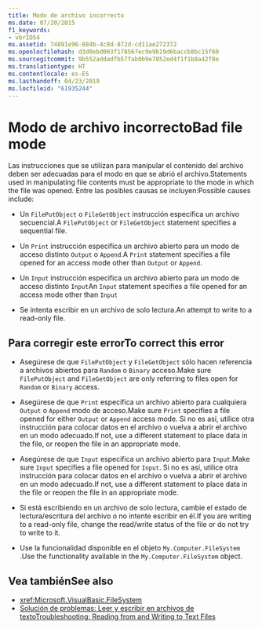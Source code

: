 ```yaml
---
title: Modo de archivo incorrecto
ms.date: 07/20/2015
f1_keywords:
- vbrID54
ms.assetid: 74891e96-884b-4c8d-872d-cd11ae272372
ms.openlocfilehash: d3d0ebd003f178567ec9e9b19d6baccb8bc15f60
ms.sourcegitcommit: 9b552addadfb57fab0b9e7852ed4f1f1b8a42f8e
ms.translationtype: HT
ms.contentlocale: es-ES
ms.lasthandoff: 04/23/2019
ms.locfileid: "61935244"
---
```

# <a name="bad-file-mode"></a><span data-ttu-id="08da9-102">Modo de archivo incorrecto</span><span class="sxs-lookup"><span data-stu-id="08da9-102">Bad file mode</span></span>
<span data-ttu-id="08da9-103">Las instrucciones que se utilizan para manipular el contenido del archivo deben ser adecuadas para el modo en que se abrió el archivo.</span><span class="sxs-lookup"><span data-stu-id="08da9-103">Statements used in manipulating file contents must be appropriate to the mode in which the file was opened.</span></span> <span data-ttu-id="08da9-104">Entre las posibles causas se incluyen:</span><span class="sxs-lookup"><span data-stu-id="08da9-104">Possible causes include:</span></span>  
  
- <span data-ttu-id="08da9-105">Un `FilePutObject` o `FileGetObject` instrucción especifica un archivo secuencial.</span><span class="sxs-lookup"><span data-stu-id="08da9-105">A `FilePutObject` or `FileGetObject` statement specifies a sequential file.</span></span>  
  
- <span data-ttu-id="08da9-106">Un `Print` instrucción especifica un archivo abierto para un modo de acceso distinto `Output` o `Append`.</span><span class="sxs-lookup"><span data-stu-id="08da9-106">A `Print` statement specifies a file opened for an access mode other than `Output` or `Append`.</span></span>  
  
- <span data-ttu-id="08da9-107">Un `Input` instrucción especifica un archivo abierto para un modo de acceso distinto `Input`</span><span class="sxs-lookup"><span data-stu-id="08da9-107">An `Input` statement specifies a file opened for an access mode other than `Input`</span></span>  
  
- <span data-ttu-id="08da9-108">Se intenta escribir en un archivo de solo lectura.</span><span class="sxs-lookup"><span data-stu-id="08da9-108">An attempt to write to a read-only file.</span></span>  
  
## <a name="to-correct-this-error"></a><span data-ttu-id="08da9-109">Para corregir este error</span><span class="sxs-lookup"><span data-stu-id="08da9-109">To correct this error</span></span>  
  
- <span data-ttu-id="08da9-110">Asegúrese de que `FilePutObject` y `FileGetObject` sólo hacen referencia a archivos abiertos para `Random` o `Binary` acceso.</span><span class="sxs-lookup"><span data-stu-id="08da9-110">Make sure `FilePutObject` and `FileGetObject` are only referring to files open for `Random` or `Binary` access.</span></span>  
  
- <span data-ttu-id="08da9-111">Asegúrese de que `Print` especifica un archivo abierto para cualquiera `Output` o `Append` modo de acceso.</span><span class="sxs-lookup"><span data-stu-id="08da9-111">Make sure `Print` specifies a file opened for either `Output` or `Append` access mode.</span></span> <span data-ttu-id="08da9-112">Si no es así, utilice otra instrucción para colocar datos en el archivo o vuelva a abrir el archivo en un modo adecuado.</span><span class="sxs-lookup"><span data-stu-id="08da9-112">If not, use a different statement to place data in the file, or reopen the file in an appropriate mode.</span></span>  
  
- <span data-ttu-id="08da9-113">Asegúrese de que `Input` especifica un archivo abierto para `Input`.</span><span class="sxs-lookup"><span data-stu-id="08da9-113">Make sure `Input` specifies a file opened for `Input`.</span></span> <span data-ttu-id="08da9-114">Si no es así, utilice otra instrucción para colocar datos en el archivo o vuelva a abrir el archivo en un modo adecuado.</span><span class="sxs-lookup"><span data-stu-id="08da9-114">If not, use a different statement to place data in the file or reopen the file in an appropriate mode.</span></span>  
  
- <span data-ttu-id="08da9-115">Si está escribiendo en un archivo de solo lectura, cambie el estado de lectura/escritura del archivo o no intente escribir en él.</span><span class="sxs-lookup"><span data-stu-id="08da9-115">If you are writing to a read-only file, change the read/write status of the file or do not try to write to it.</span></span>  
  
- <span data-ttu-id="08da9-116">Use la funcionalidad disponible en el objeto `My.Computer.FileSystem` .</span><span class="sxs-lookup"><span data-stu-id="08da9-116">Use the functionality available in the `My.Computer.FileSystem` object.</span></span>  
  
## <a name="see-also"></a><span data-ttu-id="08da9-117">Vea también</span><span class="sxs-lookup"><span data-stu-id="08da9-117">See also</span></span>

- <xref:Microsoft.VisualBasic.FileSystem>
- [<span data-ttu-id="08da9-118">Solución de problemas: Leer y escribir en archivos de texto</span><span class="sxs-lookup"><span data-stu-id="08da9-118">Troubleshooting: Reading from and Writing to Text Files</span></span>](../../../visual-basic/developing-apps/programming/drives-directories-files/troubleshooting-reading-from-and-writing-to-text-files.md)
